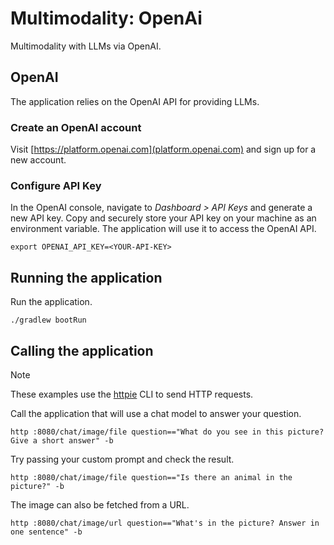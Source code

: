 # Multimodality: OpenAi

Multimodality with LLMs via OpenAI.

## OpenAI

The application relies on the OpenAI API for providing LLMs.

### Create an OpenAI account

Visit [https://platform.openai.com](platform.openai.com) and sign up for a new account.

### Configure API Key

In the OpenAI console, navigate to _Dashboard > API Keys_ and generate a new API key.
Copy and securely store your API key on your machine as an environment variable.
The application will use it to access the OpenAI API.

```shell
export OPENAI_API_KEY=<YOUR-API-KEY>
```

## Running the application

Run the application.

```shell
./gradlew bootRun
```

## Calling the application

> [!NOTE]
> These examples use the [httpie](https://httpie.io) CLI to send HTTP requests.

Call the application that will use a chat model to answer your question.

```shell
http :8080/chat/image/file question=="What do you see in this picture? Give a short answer" -b
```

Try passing your custom prompt and check the result.

```shell
http :8080/chat/image/file question=="Is there an animal in the picture?" -b
```

The image can also be fetched from a URL.

```shell
http :8080/chat/image/url question=="What's in the picture? Answer in one sentence" -b
```
